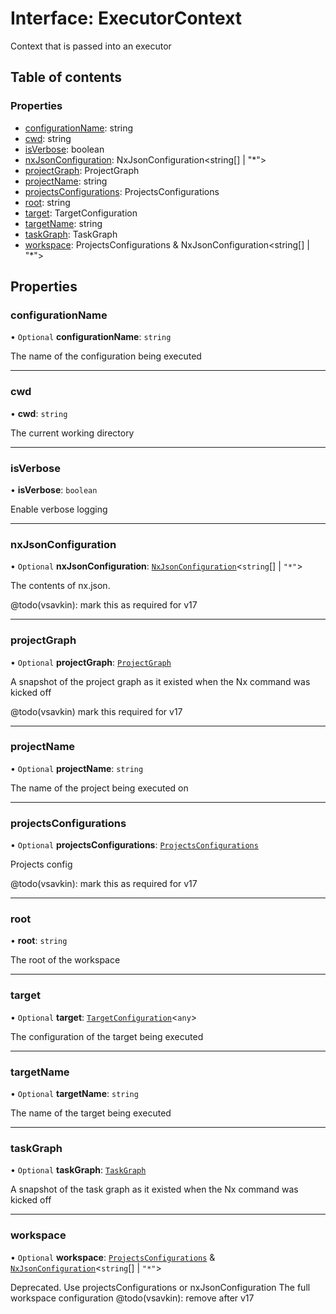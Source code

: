 # Interface: ExecutorContext

Context that is passed into an executor

## Table of contents

### Properties

- [configurationName](../../devkit/documents/ExecutorContext#configurationname): string
- [cwd](../../devkit/documents/ExecutorContext#cwd): string
- [isVerbose](../../devkit/documents/ExecutorContext#isverbose): boolean
- [nxJsonConfiguration](../../devkit/documents/ExecutorContext#nxjsonconfiguration): NxJsonConfiguration<string[] | "\*">
- [projectGraph](../../devkit/documents/ExecutorContext#projectgraph): ProjectGraph
- [projectName](../../devkit/documents/ExecutorContext#projectname): string
- [projectsConfigurations](../../devkit/documents/ExecutorContext#projectsconfigurations): ProjectsConfigurations
- [root](../../devkit/documents/ExecutorContext#root): string
- [target](../../devkit/documents/ExecutorContext#target): TargetConfiguration<any>
- [targetName](../../devkit/documents/ExecutorContext#targetname): string
- [taskGraph](../../devkit/documents/ExecutorContext#taskgraph): TaskGraph
- [workspace](../../devkit/documents/ExecutorContext#workspace): ProjectsConfigurations & NxJsonConfiguration<string[] | "\*">

## Properties

### configurationName

• `Optional` **configurationName**: `string`

The name of the configuration being executed

---

### cwd

• **cwd**: `string`

The current working directory

---

### isVerbose

• **isVerbose**: `boolean`

Enable verbose logging

---

### nxJsonConfiguration

• `Optional` **nxJsonConfiguration**: [`NxJsonConfiguration`](../../devkit/documents/NxJsonConfiguration)\<`string`[] \| `"*"`\>

The contents of nx.json.

@todo(vsavkin): mark this as required for v17

---

### projectGraph

• `Optional` **projectGraph**: [`ProjectGraph`](../../devkit/documents/ProjectGraph)

A snapshot of the project graph as
it existed when the Nx command was kicked off

@todo(vsavkin) mark this required for v17

---

### projectName

• `Optional` **projectName**: `string`

The name of the project being executed on

---

### projectsConfigurations

• `Optional` **projectsConfigurations**: [`ProjectsConfigurations`](../../devkit/documents/ProjectsConfigurations)

Projects config

@todo(vsavkin): mark this as required for v17

---

### root

• **root**: `string`

The root of the workspace

---

### target

• `Optional` **target**: [`TargetConfiguration`](../../devkit/documents/TargetConfiguration)\<`any`\>

The configuration of the target being executed

---

### targetName

• `Optional` **targetName**: `string`

The name of the target being executed

---

### taskGraph

• `Optional` **taskGraph**: [`TaskGraph`](../../devkit/documents/TaskGraph)

A snapshot of the task graph as
it existed when the Nx command was kicked off

---

### workspace

• `Optional` **workspace**: [`ProjectsConfigurations`](../../devkit/documents/ProjectsConfigurations) & [`NxJsonConfiguration`](../../devkit/documents/NxJsonConfiguration)\<`string`[] \| `"*"`\>

Deprecated. Use projectsConfigurations or nxJsonConfiguration
The full workspace configuration
@todo(vsavkin): remove after v17
